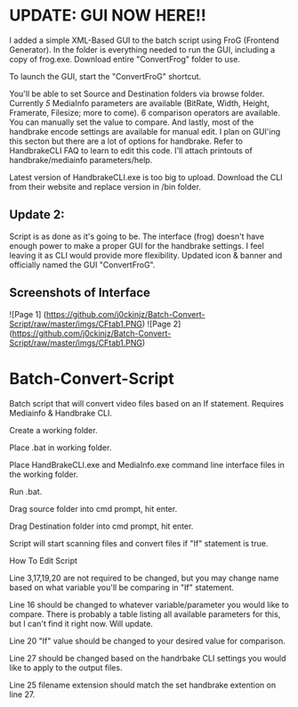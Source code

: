 # UPDATE: GUI NOW HERE!!
I added a simple XML-Based GUI to the batch script using FroG (Frontend Generator). In the folder is everything needed to run the GUI, including a copy of frog.exe. Download entire "ConvertFrog" folder to use.

To launch the GUI, start the "ConvertFroG" shortcut.

You'll be able to set Source and Destination folders via browse folder. Currently *5* MediaInfo parameters are available (BitRate, Width, Height, Framerate, Filesize; more to come). 6 comparison operators are available. You can manually set the value to compare. And lastly, most of the handbrake encode settings are available for manual edit. I plan on GUI'ing this secton but there are a lot of options for handbrake. Refer to HandbrakeCLI FAQ to learn to edit this code. I'll attach printouts of handbrake/mediainfo parameters/help.

Latest version of HandbrakeCLI.exe is too big to upload. Download the CLI from their website and replace version in /bin folder.

## Update 2:
Script is as done as it's going to be. The interface (frog) doesn't have enough power to make a proper GUI for the handbrake settings. I feel leaving it as CLI would provide more flexibility. Updated icon & banner and officially named the GUI "ConvertFroG".

## Screenshots of Interface
![Page 1] (https://github.com/j0ckinjz/Batch-Convert-Script/raw/master/imgs/CFtab1.PNG)
![Page 2] (https://github.com/j0ckinjz/Batch-Convert-Script/raw/master/imgs/CFtab1.PNG)

# Batch-Convert-Script
Batch script that will convert video files based on an If statement. Requires Mediainfo &amp; Handbrake CLI.

Create a working folder.

Place .bat in working folder.

Place HandBrakeCLI.exe and MediaInfo.exe command line interface files in the working folder.

Run .bat.

Drag source folder into cmd prompt, hit enter.

Drag Destination folder into cmd prompt, hit enter.

Script will start scanning files and convert files if "If" statement is true.


How To Edit Script

Line 3,17,19,20 are not required to be changed, but you may change name based on what variable you'll be comparing in "If" statement.

Line 16 should be changed to whatever variable/parameter you would like to compare. There is probably a table listing all available parameters for this, but I can't find it right now. Will update.

Line 20 "If" value should be changed to your desired value for comparison.

Line 27 should be changed based on the handrbake CLI settings you would like to apply to the output files.

Line 25 filename extension should match the set handbrake extention on line 27.
